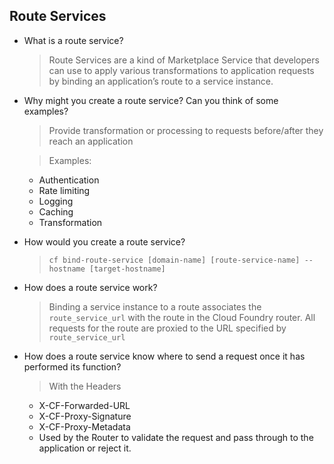 ## Route Services

- What is a route service?
  > Route Services are a kind of Marketplace Service that developers can use to apply various transformations to application requests by binding an application’s route to a service instance.
  
- Why might you create a route service? Can you think of some examples?

  > Provide transformation or processing to requests before/after they reach an application

  > Examples:
  - Authentication
  - Rate limiting
  - Logging 
  - Caching
  - Transformation 


- How would you create a route service?

  > `cf bind-route-service [domain-name] [route-service-name] --hostname [target-hostname]`

- How does a route service work?
  > Binding a service instance to a route associates the `route_service_url` with the route in the Cloud Foundry router. All requests for the route are proxied to the URL specified by `route_service_url`
- How does a route service know where to send a request once it has performed its function?

  > With the Headers
    * X-CF-Forwarded-URL
    * X-CF-Proxy-Signature
    * X-CF-Proxy-Metadata
    - Used by the Router to validate the request and pass through to the application or reject it.
